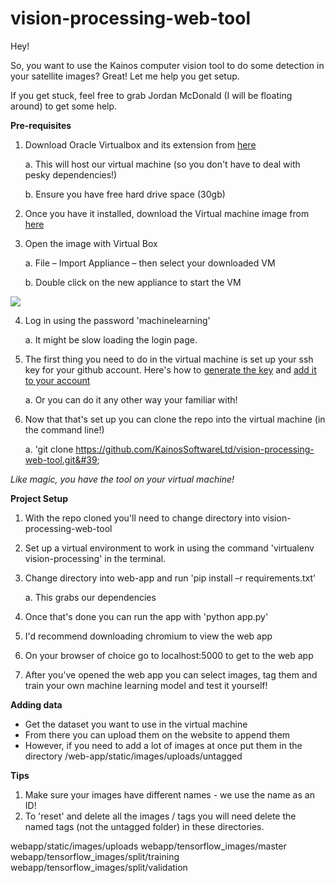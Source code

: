 # vision-processing-web-tool

Hey!

So, you want to use the Kainos computer vision tool to do some detection in your satellite images? Great! Let me help you get setup.

If you get stuck, feel free to grab Jordan McDonald (I will be floating around) to get some help.


**Pre-requisites**

1. Download Oracle Virtualbox and its extension from [here](https://www.virtualbox.org/wiki/Downloads) 

      a. This will host our virtual machine (so you don&#39;t have to deal with pesky dependencies!) 
  
      b. Ensure you have free hard drive space (30gb)
2. Once you have it installed, download the Virtual machine image from [here](https://kainossoftwareltd.sharepoint.com/:u:/r/sites/appliedinnovation/Shared%20Documents/projects/space-lecture/space-hack.ova?csf=1&amp;e=6fQOpy)
3. Open the image with Virtual Box 

      a. File – Import Appliance – then select your downloaded VM
      
      b. Double click on the new appliance to start the VM
  
![](https://i.imgur.com/VM8tRFP.png)

4. Log in using the password &#39;machinelearning&#39;

      a. It might be slow loading the login page.
      
5. The first thing you need to do in the virtual machine is set up your ssh key for your github account. Here&#39;s how to [generate the key](https://help.github.com/articles/generating-a-new-ssh-key-and-adding-it-to-the-ssh-agent/) and [add it to your account](https://help.github.com/articles/adding-a-new-ssh-key-to-your-github-account/)
      
      a. Or you can do it any other way your familiar with!
      
6. Now that that&#39;s set up you can clone the repo into the virtual machine (in the command line!)

      a. &#39;git clone https://github.com/KainosSoftwareLtd/vision-processing-web-tool.git&#39;

_Like magic, you have the tool on your virtual machine!_


**Project Setup**

1. With the repo cloned you&#39;ll need to change directory into vision-processing-web-tool
2. Set up a virtual environment to work in using the command &#39;virtualenv vision-processing&#39; in the terminal.
3. Change directory into web-app and run &#39;pip install –r requirements.txt&#39;
  
      a. This grabs our dependencies
  
4. Once that&#39;s done you can run the app with &#39;python app.py&#39;
5. I&#39;d recommend downloading chromium to view the web app
6. On your browser of choice go to localhost:5000 to get to the web app
7. After you&#39;ve opened the web app you can select images, tag them and train your own machine learning model and test it yourself!

**Adding data**

- Get the dataset you want to use in the virtual machine
- From there you can upload them on the website to append them
- However, if you need to add a lot of images at once put them in the directory /web-app/static/images/uploads/untagged

**Tips**
1. Make sure your images have different names - we use the name as an ID!
2. To 'reset' and delete all the images / tags you will need delete the named tags (not the untagged folder) in these directories.

webapp/static/images/uploads
webapp/tensorflow_images/master
webapp/tensorflow_images/split/training
webapp/tensorflow_images/split/validation


